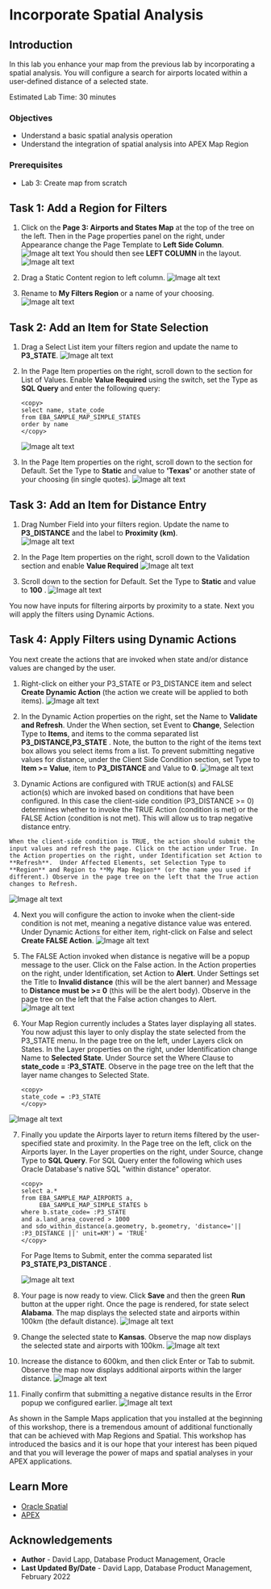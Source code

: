 # Incorporate Spatial Analysis


## Introduction

In this lab you enhance your map from the previous lab by incorporating a spatial analysis. You will configure a search for airports located within a user-defined distance of a selected state.

Estimated Lab Time: 30 minutes

### Objectives

*  Understand a basic spatial analysis operation
*  Understand the integration of spatial analysis into APEX Map Region 

### Prerequisites

* Lab 3: Create map from scratch


## Task 1: Add a Region for Filters 

1. Click on the **Page 3: Airports and States Map** at the top of the tree on the left. Then in the Page properties panel on the right, under Appearance change the Page Template to **Left Side Column**. 
![Image alt text](images/add-spatial-analysis-01a.png)
   You should then see **LEFT COLUMN** in the layout. 
   ![Image alt text](images/add-spatial-analysis-01b.png)

2. Drag a Static Content region to left column.
![Image alt text](images/add-spatial-analysis-01c.png)

3. Rename to **My Filters Region** or a name of your choosing.
![Image alt text](images/add-spatial-analysis-02.png) 

## Task 2: Add an Item for State Selection 

1. Drag a Select List item your filters region and update the name to **P3_STATE**.
![Image alt text](images/add-spatial-analysis-03.png) 

2. In the Page Item properties on the right, scroll down to the section for List of Values. Enable **Value Required** using the switch, set the Type as **SQL Query** and enter the following query:
      ```
      <copy>
      select name, state_code
      from EBA_SAMPLE_MAP_SIMPLE_STATES
      order by name
      </copy>
      ```

      ![Image alt text](images/add-spatial-analysis-04.png) 

3. In the Page Item properties on the right, scroll down to the section for Default. Set the Type to **Static** and value to **'Texas'** or another state of your choosing (in single quotes).
![Image alt text](images/add-spatial-analysis-05.png) 

## Task 3: Add an Item for Distance Entry

1. Drag Number Field into your filters region. Update the name to **P3_DISTANCE** and the label to **Proximity (km)**.  
![Image alt text](images/add-spatial-analysis-06.png) 

2. In the Page Item properties on the right, scroll down to the Validation section and enable **Value Required**
![Image alt text](images/add-spatial-analysis-07.png) 

3. Scroll down to the section for Default. Set the Type to **Static** and value to **100** .
![Image alt text](images/add-spatial-analysis-08.png) 

You now have inputs for filtering airports by proximity to a state. Next you will apply the filters using Dynamic Actions.

## Task 4: Apply Filters using Dynamic Actions

You next create the actions that are invoked when state and/or distance values are changed by the user. 

1. Right-click on either your P3\_STATE or P3\_DISTANCE item and select **Create Dynamic Action**  (the action we create will be applied to both items).
![Image alt text](images/add-spatial-analysis-09.png) 

2. In the Dynamic Action properties on the right, set the Name to **Validate and Refresh**. Under the When section, set Event to **Change**, Selection Type to **Items**, and items to the comma separated list **P3\_DISTANCE,P3\_STATE** . Note, the button to the right of the items text box allows you select items from a list. To prevent submitting negative values for distance, under the Client Side Condition section, set Type to **Item >= Value**, item to **P3\_DISTANCE** and Value to **0**. 
![Image alt text](images/add-spatial-analysis-10.png)

3.   Dynamic Actions are configured with TRUE action(s) and FALSE action(s) which are invoked based on conditions that have been configured. In this case the client-side condition (P3\_DISTANCE >= 0) determines whether to invoke the TRUE Action (condition is met) or the FALSE Action (condition is not met). This will allow us to trap negative distance entry. 

    When the client-side condition is TRUE, the action should submit the input values and refresh the page. Click on the action under True. In the Action properties on the right, under Identification set Action to **Refresh**.  Under Affected Elements, set Selection Type to **Region** and Region to **My Map Region** (or the name you used if different.) Observe in the page tree on the left that the True action changes to Refresh.
![Image alt text](images/add-spatial-analysis-11.png)    

4.   Next you will configure the action to invoke when the client-side condition is not met, meaning a negative distance value was entered. Under Dynamic Actions for either item, right-click on False and select **Create FALSE Action**.
![Image alt text](images/add-spatial-analysis-12.png)    

5.  The FALSE Action invoked when distance is negative will be a popup message to the user. Click on the False action. In the Action properties on the right, under Identification, set Action to **Alert**. Under Settings set the Title to **Invalid distance** (this will be the alert banner) and Message to **Distance must be >= 0** (this will be the alert body). Observe in the page tree on the left that the False action changes to Alert.
![Image alt text](images/add-spatial-analysis-13.png) 

6.  Your Map Region currently includes a States layer displaying all states. You now adjust this layer to only display the state selected from the P3\_STATE menu. In the page tree on the left, under Layers click on States. In the Layer properties on the right, under Identification change Name to **Selected State**. Under Source set the Where Clause to **state\_code = :P3\_STATE**. Observe in the page tree on the left that the layer name changes to Selected State.
       ```
      <copy>
       state_code = :P3_STATE
      </copy>
      ```
![Image alt text](images/add-spatial-analysis-14.png) 

7.  Finally you update the Airports layer to return items filtered by the user-specified state and proximity. In the Page tree on the left, click on the Airports layer. In the Layer properties on the right, under Source, change Type to **SQL Query**. For SQL Query enter the following which uses Oracle Database's native SQL "within distance" operator.

    ```
    <copy>
    select a.*
    from EBA_SAMPLE_MAP_AIRPORTS a, 
         EBA_SAMPLE_MAP_SIMPLE_STATES b
    where b.state_code= :P3_STATE
    and a.land_area_covered > 1000
    and sdo_within_distance(a.geometry, b.geometry, 'distance='|| :P3_DISTANCE ||' unit=KM') = 'TRUE'
    </copy>
    ```

    For Page Items to Submit, enter the comma separated list **P3\_STATE,P3\_DISTANCE** .

    ![Image alt text](images/add-spatial-analysis-15.png) 


8. Your page is now ready to view. Click **Save** and then the green **Run** button at the upper right.  Once the page is rendered, for state select **Alabama**. The map displays the selected state and airports within 100km (the default distance).
![Image alt text](images/add-spatial-analysis-16.png) 

9. Change the selected state to **Kansas**. Observe the map now displays the selected state and airports with 100km.
![Image alt text](images/add-spatial-analysis-17.png) 

10.  Increase the distance to 600km, and then click Enter or Tab to submit. Observe the map now displays additional airports within the larger distance. 
![Image alt text](images/add-spatial-analysis-18.png) 

11. Finally confirm that submitting a negative distance results in the Error popup we configured earlier.
![Image alt text](images/add-spatial-analysis-19.png) 

 As shown in the Sample Maps application that you installed at the beginning of this workshop, there is a tremendous amount of additional functionally that can be achieved with Map Regions and Spatial. This workshop has introduced the basics and it is our hope that your interest has been piqued and that you will leverage the power of maps and spatial analyses in your APEX applications.


## Learn More
* [Oracle Spatial](https://www.oracle.com/database/spatial/)
* [APEX](https://apex.oracle.com/)

## Acknowledgements
* **Author** - David Lapp, Database Product Management, Oracle
* **Last Updated By/Date**  - David Lapp, Database Product Management, February 2022

